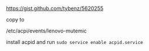 https://gist.github.com/tybenz/5620255

copy to

/etc/acpi/events/lenovo-mutemic

install acpid and run `sudo service enable acpid.service`

